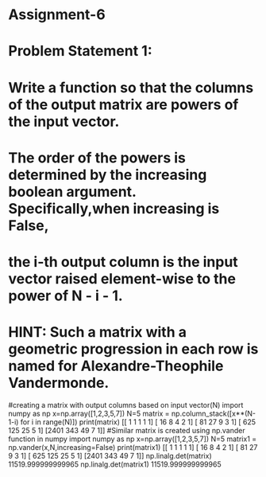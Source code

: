 # Assignment-6

# Problem Statement 1:
# Write a function so that the columns of the output matrix are powers of the input vector.
# The order of the powers is determined by the increasing boolean argument. Specifically,when increasing is False, 
# the i-th output column is the input vector raised element-wise to the power of N - i - 1.
# HINT: Such a matrix with a geometric progression in each row is named for Alexandre-Theophile Vandermonde.
#creating a matrix with output columns based on input vector(N)
import numpy as np
x=np.array([1,2,3,5,7])
N=5
matrix = np.column_stack([x**(N-1-i) for i in range(N)])
print(matrix)
[[   1    1    1    1    1]
 [  16    8    4    2    1]
 [  81   27    9    3    1]
 [ 625  125   25    5    1]
 [2401  343   49    7    1]]
#Similar matrix is created using np.vander function in numpy
import numpy as np
x=np.array([1,2,3,5,7])
N=5
matrix1 = np.vander(x,N,increasing=False)
print(matrix1)
[[   1    1    1    1    1]
 [  16    8    4    2    1]
 [  81   27    9    3    1]
 [ 625  125   25    5    1]
 [2401  343   49    7    1]]
np.linalg.det(matrix)
11519.999999999965
np.linalg.det(matrix1)
11519.999999999965
